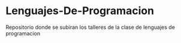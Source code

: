 # Lenguajes-De-Programacion
Repositorio donde se subiran los talleres de la clase de lenguajes de programacion
